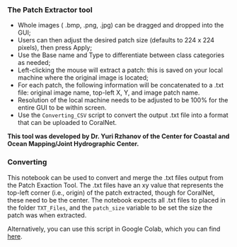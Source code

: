 ### The Patch Extractor tool

- Whole images ( .bmp, .png, .jpg) can be dragged and dropped into the GUI;
- Users can then adjust the desired patch size (defaults to 224 x 224 pixels), then press Apply;
- Use the Base name and Type to differentiate between class categories as needed;
- Left-clicking the mouse will extract a patch: this is saved on your local machine where the original image is located;
- For each patch, the following information will be concatenated to a .txt file: original image name, top-left X, Y, and image patch name.  
- Resolution of the local machine needs to be adjusted to be 100% for the entire GUI to be within screen.
- Use the `Converting_CSV` script to convert the output .txt file into a format that can be uploaded to CoralNet.

**This tool was developed by Dr. Yuri Rzhanov of the Center for Coastal and Ocean Mapping/Joint Hydrographic Center.**

### Converting

This notebook can be used to convert and merge the .txt files output from 
the Patch Exaction Tool. The .txt files have an xy value that represents 
the top-left corner (i.e., origin) of the patch extracted, though for 
CoralNet, these need to be the center. The notebook expects all .txt files 
to placed in the folder `TXT_Files`, and the `patch_size` variable to be 
set the size the patch was when extracted.

Alternatively, you can use this script in Google Colab, which you can find 
[here](https://colab.research.google.com/drive/19hfFQL3B-J3xQDe-UnpWs1YX3hfb3PFA?usp=sharing).